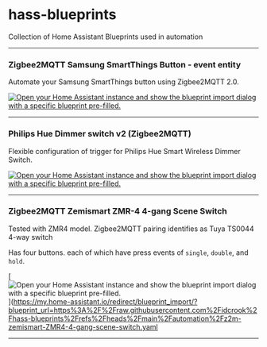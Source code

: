 # hass-blueprints
Collection of Home Assistant Blueprints used in automation

----- 

### Zigbee2MQTT Samsung SmartThings Button - event entity

Automate your Samsung SmartThings button using Zigbee2MQTT 2.0.

[![Open your Home Assistant instance and show the blueprint import dialog with a specific blueprint pre-filled.](https://my.home-assistant.io/badges/blueprint_import.svg)](https://my.home-assistant.io/redirect/blueprint_import/?blueprint_url=https%3A%2F%2Fraw.githubusercontent.com%2Fidcrook%2Fhass-blueprints%2Frefs%2Fheads%2Fmain%2Fautomation%2Fz2m-samsung-smartthings-button-event-entity.yaml)

-----

### Philips Hue Dimmer switch v2 (Zigbee2MQTT)

Flexible configuration of trigger for Philips Hue Smart Wireless Dimmer Switch.

[![Open your Home Assistant instance and show the blueprint import dialog with a specific blueprint pre-filled.](https://my.home-assistant.io/badges/blueprint_import.svg)](https://my.home-assistant.io/redirect/blueprint_import/?blueprint_url=https%3A%2F%2Fraw.githubusercontent.com%2Fidcrook%2Fhass-blueprints%2Frefs%2Fheads%2Fmain%2Fautomation%2Fzigbee2mqtt_hue_dimmer_v2.yaml)

-----

###  Zigbee2MQTT Zemismart ZMR-4 4-gang Scene Switch

Tested with ZMR4 model. Zigbee2MQTT pairing identifies as Tuya TS0044 4-way switch

Has four buttons. each of which have press events of `single`, `double`, and `hold`.

[![Open your Home Assistant instance and show the blueprint import dialog with a specific blueprint pre-filled.](https://my.home-assistant.io/badges/blueprint_import.svg)](https://my.home-assistant.io/redirect/blueprint_import/?blueprint_url=https%3A%2F%2Fraw.githubusercontent.com%2Fidcrook%2Fhass-blueprints%2Frefs%2Fheads%2Fmain%2Fautomation%2Fz2m-zemismart-ZMR4-4-gang-scene-switch.yaml


-----